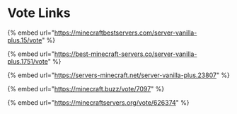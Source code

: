 # Vote Links

{% embed url="https://minecraftbestservers.com/server-vanilla-plus.15/vote" %}

{% embed url="https://best-minecraft-servers.co/server-vanilla-plus.1751/vote" %}

{% embed url="https://servers-minecraft.net/server-vanilla-plus.23807" %}

{% embed url="https://minecraft.buzz/vote/7097" %}

{% embed url="https://minecraftservers.org/vote/626374" %}

